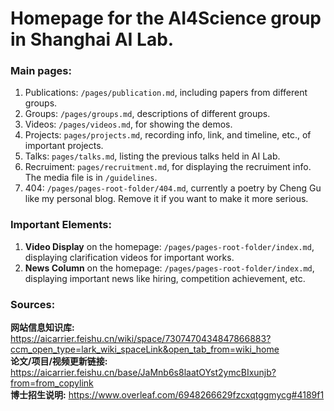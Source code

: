 # Homepage for the AI4Science group in Shanghai AI Lab.

### Main pages:

1. Publications: `/pages/publication.md`, including papers from different groups.  
2. Groups: `/pages/groups.md`, descriptions of different groups.  
3. Videos: `/pages/videos.md`, for showing the demos.  
4. Projects: `pages/projects.md`, recording info, link, and timeline, etc., of important projects.  
5. Talks: `pages/talks.md`, listing the previous talks held in AI Lab.  
6. Recruiment: `pages/recruitment.md`, for displaying the recruiment info. The media file is in `/guidelines`.  
7. 404: `/pages/pages-root-folder/404.md`, currently a poetry by Cheng Gu like my personal blog. Remove it if you want to make it more serious.  


### Important Elements:
1. **Video Display** on the homepage: `/pages/pages-root-folder/index.md`, displaying clarification videos for important works.  
2. **News Column** on the homepage: `/pages/pages-root-folder/index.md`, displaying important news like hiring, competition achievement, etc.  


### Sources:
**网站信息知识库:** https://aicarrier.feishu.cn/wiki/space/7307470434847866883?ccm_open_type=lark_wiki_spaceLink&open_tab_from=wiki_home  
**论文/项目/视频更新链接:** https://aicarrier.feishu.cn/base/JaMnb6s8laatOYst2ymcBIxunjb?from=from_copylink  
**博士招生说明:** https://www.overleaf.com/6948266629fzcxqtggmycg#4189f1  
